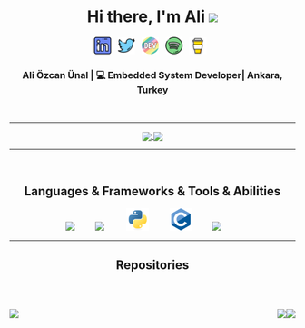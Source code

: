 <div align="center">
    <h1>Hi there, I'm Ali <img src="https://media.giphy.com/media/hvRJCLFzcasrR4ia7z/giphy.gif" width="25px"> </h1>

</div>

<p align='center'>
    <a href="https://linkedin.com/in/aliozcanunal"><img height="30"
            src="https://raw.githubusercontent.com/8bithemant/8bithemant/master/linkedin.png?raw=true"></a>&nbsp;&nbsp;
    <a href="https://twitter.com/aozcanunal"><img height="30"
            src="https://raw.githubusercontent.com/8bithemant/8bithemant/master/twitter.png?raw=true"></a>&nbsp;&nbsp;
    <a href="#"><img height="30"
            src="https://raw.githubusercontent.com/8bithemant/8bithemant/master/devto.png?raw=true"></a>&nbsp;&nbsp;
    <a href="#"><img height="30"
            src="https://raw.githubusercontent.com/8bithemant/8bithemant/master/spotify.png?raw=true"></a>&nbsp;&nbsp;
    <a href="#t"><img height="30"
            src="https://raw.githubusercontent.com/8bithemant/8bithemant/master/coffee.jpg?raw=true"></a>&nbsp;&nbsp;
</p>


<div align="center">
    <h3>Ali Özcan Ünal | 💻 Embedded System Developer| Ankara, Turkey
        
</div>
<br />

<hr>

<p width="100%" align="center">
    <a align="left" href="https://github.com/anuraghazra/github-readme-stats" title="Go to Source">
        <img height=175 align="center"
            src="https://github-readme-stats.vercel.app/api?username=aliozcanunal&show_icons=true&theme=gotham">
    </a>
    <a align="right" href="https://github.com/anuraghazra/github-readme-stats">
        <img height=175 align="center"
            src="https://github-readme-stats.vercel.app/api/top-langs/?username=aliozcanunal&hide=c%23,powershell,java&title_color=2aa889&text_color=99d1ce&icon_color=2bbc8a&bg_color=0c1014&langs_count=8&layout=compact" />
    </a>
</p>

<hr>


<br />

<h2 align="center">Languages & Frameworks & Tools & Abilities</h2>

<p align="center">
    <img src="https://kicad.org/img/kicad_logo_small.png"
        width="60px">&nbsp;&nbsp;&nbsp;&nbsp;&nbsp;&nbsp;&nbsp;&nbsp;
    <img src="https://git-scm.com/images/logos/1color-darkbg@2x.png"
        width="60px">&nbsp;&nbsp;&nbsp;&nbsp;&nbsp;&nbsp;&nbsp;&nbsp;&nbsp;
    <img src="https://raw.githubusercontent.com/devicons/devicon/master/icons/python/python-original.svg"
        width="40px">&nbsp;&nbsp;&nbsp;&nbsp;&nbsp;&nbsp;&nbsp;&nbsp;
    <img src="https://raw.githubusercontent.com/devicons/devicon/master/icons/c/c-original.svg"
        width="40px">&nbsp;&nbsp;&nbsp;&nbsp;&nbsp;&nbsp;&nbsp;&nbsp;
    <img src="https://cdn.icon-icons.com/icons2/2107/PNG/512/file_type_vscode_icon_130084.png"
        width="40px">&nbsp;&nbsp;&nbsp;&nbsp;&nbsp;&nbsp;&nbsp;&nbsp;
</p>
<hr>

<h2 align="center">Repositories</h2>

<br><br>
<div>
    <p width="100%" align="center">
        <a align="left" href="https://github.com/aliozcanunal/codier" title="Codier"><img
                align="left" height="115"
                src="https://github-readme-stats.vercel.app/api/pin/?username=aliozcanunal&repo=codier&theme=gotham"></a>
        <a align="right" href="https://github.com/aliozcanunal/Visualization-of-Covid-19-Data" title="Visualization-of-Covid-19-Data"><img
                align="right" height="115"
                src="https://github-readme-stats.vercel.app/api/pin/?username=aliozcanunal&repo=Visualization-of-Covid-19-Data&theme=gotham"></a>
       <a align="right" href="https://github.com/aliozcanunal/EEG-Symbols-and-Footprints" title="EEG-Symbols-and-Footprints"><img
                align="right" height="115"
                src="https://github-readme-stats.vercel.app/api/pin/?username=aliozcanunal&repo=EEG-Symbols-and-Footprints&theme=gotham"></a>
    </p>
</div>
<br><br>
<br><br>
<br><br>
<br><br>
